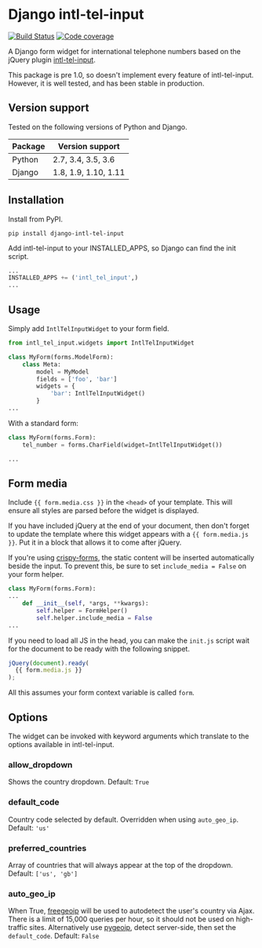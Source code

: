 Django intl-tel-input
=====================

[![Build Status](https://travis-ci.org/benmurden/django-intl-tel-input.svg?branch=master)](https://travis-ci.org/benmurden/django-intl-tel-input)
[![Code coverage](https://img.shields.io/codecov/c/github/benmurden/django-intl-tel-input.svg)](https://codecov.io/gh/benmurden/django-intl-tel-input)

A Django form widget for international telephone numbers based on the
jQuery plugin
[intl-tel-input](https://github.com/jackocnr/intl-tel-input).

This package is pre 1.0, so doesn't implement every feature of intl-tel-input. However, it is well tested, and has been stable in production.

## Version support

Tested on the following versions of Python and Django.

| Package | Version support      |
| ------- | ---------------      |
| Python  | 2.7, 3.4, 3.5, 3.6   |
| Django  | 1.8, 1.9, 1.10, 1.11 |

## Installation

Install from PyPI.

```shell
pip install django-intl-tel-input
```

Add intl-tel-input to your INSTALLED\_APPS, so Django can find the init
script.

```python
...
INSTALLED_APPS += ('intl_tel_input',)
...
```

## Usage

Simply add `IntlTelInputWidget` to your form field.

```python
from intl_tel_input.widgets import IntlTelInputWidget

class MyForm(forms.ModelForm):
    class Meta:
        model = MyModel
        fields = ['foo', 'bar']
        widgets = {
            'bar': IntlTelInputWidget()
        }
...
```

With a standard form:

```python
class MyForm(forms.Form):
    tel_number = forms.CharField(widget=IntlTelInputWidget())

...
```

## Form media

Include `{{ form.media.css }}` in the `<head>` of your template. This
will ensure all styles are parsed before the widget is displayed.

If you have included jQuery at the end of your document, then don't
forget to update the template where this widget appears with a
`{{ form.media.js }}`. Put it in a block that allows it to come after
jQuery.

If you're using
[crispy-forms](https://github.com/django-crispy-forms/django-crispy-forms),
the static content will be inserted automatically beside the input. To
prevent this, be sure to set `include_media = False` on your form
helper.

```python
class MyForm(forms.Form):
...
    def __init__(self, *args, **kwargs):
        self.helper = FormHelper()
        self.helper.include_media = False
...
```

If you need to load all JS in the head, you can make the `init.js`
script wait for the document to be ready with the following snippet.

```javascript
jQuery(document).ready(
  {{ form.media.js }}
);
```

All this assumes your form context variable is called `form`.

## Options

The widget can be invoked with keyword arguments which translate to the
options available in intl-tel-input.

### allow\_dropdown
Shows the country dropdown.
Default: `True`

### default\_code
Country code selected by default. Overridden when using `auto_geo_ip`.
Default: `'us'`

### preferred\_countries
Array of countries that will always appear at the top of the dropdown.
Default: `['us', 'gb']`

### auto\_geo\_ip
When True, [freegeoip](https://freegeoip.net) will be used to autodetect the user's country via Ajax. There is a limit of 15,000 queries per hour, so it should not be used on high-traffic sites. Alternatively use [pygeoip](https://pypi.python.org/pypi/pygeoip), detect server-side, then set the `default_code`.
Default: `False`
